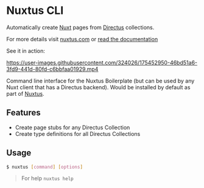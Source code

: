 # Nuxtus CLI

Automatically create [Nuxt](https://nuxtjs.org/) pages from [Directus](https://directus.io/) collections.

For more details visit [nuxtus.com](https://nuxtus.com) or [read the documentation](https://docs.nuxtus.com)

See it in action:

https://user-images.githubusercontent.com/324026/175452950-46bd51a6-3fd9-441d-80fd-c6bbfaa01929.mp4

Command line interface for the Nuxtus Boilerplate (but can be used by any Nuxt client that has a Directus backend). Would be installed by default as part of [Nuxtus](https://nuxtus.com).

## Features

  - Create page stubs for any Directus Collection
  - Create type definitions for all Directus Collections

## Usage

```bash
$ nuxtus [command] [options]
```

> For help `nuxtus help`
